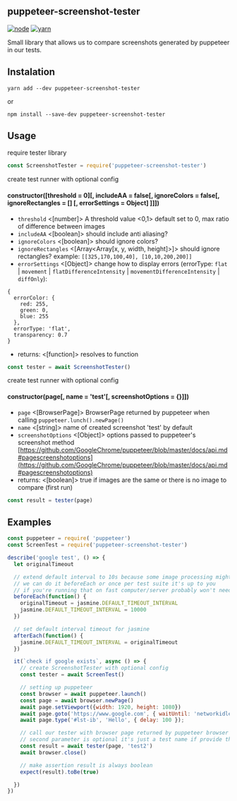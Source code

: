 puppeteer-screenshot-tester
---------------------------

[![node](https://img.shields.io/badge/node-8.9.x-brightgreen.svg)]()
[![yarn](https://img.shields.io/badge/yarn-1.x-brightgreen.svg)]()

Small library that allows us to compare screenshots generated by puppeteer in our tests.

Instalation
--------------
```
yarn add --dev puppeteer-screenshot-tester
```

or

```
npm install --save-dev puppeteer-screenshot-tester
```

Usage
-------------
require tester library
```js
const ScreenshotTester = require('puppeteer-screenshot-tester')
```

create test runner with optional config

#### constructor([threshold = 0][, includeAA = false[, ignoreColors = false[, ignoreRectangles = [] [, errorSettings = Object] ]]])
- `threshold` <[number]> A threshold value <0,1> default set to 0, max ratio of difference between images
- `includeAA` <[boolean]> should include anti aliasing?
- `ignoreColors` <[boolean]> should ignore colors?
- `ignoreRectangles` <[Array<Array[x, y, width, height]>]> should ignore rectangles? example: `[[325,170,100,40], [10,10,200,200]]`
- `errorSettings` <[Object]> change how to display errors (errorType: `flat` | `movement` | `flatDifferenceIntensity` | `movementDifferenceIntensity` | `diffOnly`): 
```    
{
  errorColor: {
    red: 255,
    green: 0,
    blue: 255
  },
  errorType: 'flat',
  transparency: 0.7
}
```
- returns: <[function]> resolves to function

```js
const tester = await ScreenshotTester()
```

create test runner with optional config

#### constructor(page[, name = 'test'[, screenshotOptions = {}]])
- `page` <[BrowserPage]> BrowserPage returned by puppeteer when calling `puppeteer.lunch().newPage()`
- `name` <[string]> name of created screenshot 'test' by default
- `screenshotOptions` <[Object]> options passed to puppeteer's screenshot method [https://github.com/GoogleChrome/puppeteer/blob/master/docs/api.md#pagescreenshotoptions](https://github.com/GoogleChrome/puppeteer/blob/master/docs/api.md#pagescreenshotoptions)
- returns: <[boolean]> true if images are the same or there is no image to compare (first run)
```js
const result = tester(page)
```


Examples
----------------

```javascript
const puppeteer = require( 'puppeteer')
const ScreenTest = require('puppeteer-screenshot-tester')

describe('google test', () => {
  let originalTimeout

  // extend default interval to 10s because some image processing might take some time
  // we can do it beforeEach or once per test suite it's up to you
  // if you're running that on fast computer/server probably won't need to do that
  beforeEach(function() {
    originalTimeout = jasmine.DEFAULT_TIMEOUT_INTERVAL
    jasmine.DEFAULT_TIMEOUT_INTERVAL = 10000
  })

  // set default interval timeout for jasmine
  afterEach(function() {
    jasmine.DEFAULT_TIMEOUT_INTERVAL = originalTimeout
  })

  it(`check if google exists`, async () => {
    // create ScreenshotTester with optional config
    const tester = await ScreenTest()

    // setting up puppeteer
    const browser = await puppeteer.launch()
    const page = await browser.newPage()
    await page.setViewport({width: 1920, height: 1080})
    await page.goto('https://www.google.com', { waitUntil: 'networkidle0' })
    await page.type('#lst-ib', 'Hello', { delay: 100 });

    // call our tester with browser page returned by puppeteer browser
    // second parameter is optional it's just a test name if provide that's filename
    const result = await tester(page, 'test2')
    await browser.close()

    // make assertion result is always boolean
    expect(result).toBe(true)

  })
})
```
